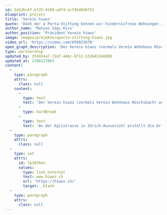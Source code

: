 ```yaml
---
id: 2a52bc4f-bf25-4199-a4f4-ecf4540d8f31
blueprint: project
title: 'Verein hiwoz'
quote: 'Dank der à Porta-Stiftung können wir hindernisfreie Wohnungen zu attraktiven Konditionen anbieten.'
author_name: 'Matyas Sagi-Kiss'
author_position: 'Präsident Verein hiwoz'
image: images/projekte/aporta-stiftung-hiwoz.jpg
video_url: 'https://vimeo.com/659923678'
open_graph_description: 'Der Verein hiwoz (vormals Verein Wohnhaus Röschibach) wurde 1966 von Menschen mit einer Mobilitätsbehinderung gegründet. Ihnen war es ein grosses Bedürfnis, unabhängig und selbstbestimmt zu wohnen. Die Dr. Stephan à Porta-Stiftung unterstützte diese Idee massgeblich. Bis heute stellt sie dem Verein die Liegenschaft an der Röschibachstrasse zu vorteilhaften Bedingungen zur Verfügung.'
type: partnership
updated_by: 3f4934a7-72ef-446c-bf12-5336d13e6898
updated_at: 1700127863
content:
  -
    type: paragraph
    attrs:
      class: null
    content:
      -
        type: text
        text: 'Der Verein hiwoz (vormals Verein Wohnhaus Röschibach) wurde 1966 von Menschen mit einer Mobilitätsbehinderung gegründet. Ihnen war es ein grosses Bedürfnis, unabhängig und selbstbestimmt zu wohnen. Die Dr. Stephan à Porta-Stiftung unterstützte diese Idee massgeblich. Bis heute stellt sie dem Verein die Liegenschaft an der Röschibachstrasse zu vorteilhaften Bedingungen zur Verfügung.'
      -
        type: hardBreak
      -
        type: text
        text: 'An der Eglistrasse in Zürich-Aussersihl erstellt die Dr. Stephan à Porta-Stiftung eine neue Siedlung. In Zusammenarbeit mit dem Verein hiwoz entwickelten Ken Architekten BSA AG ein Konzept für massgeschneiderte hindernisfreie Wohnungen. Ab anfangs 2023 vermietet die à Porta-Stiftung das ganze Haus mit zehn 2 ½ – 3 ½-Zimmerwohnungen dem Verein hiwoz.'
  -
    type: paragraph
    attrs:
      class: null
  -
    type: set
    attrs:
      id: lp1076en
      values:
        type: link_external
        text: www.hiwoz.ch
        url: 'https://hiwoz.ch/'
        target: _blank
  -
    type: paragraph
    attrs:
      class: null
---
```

